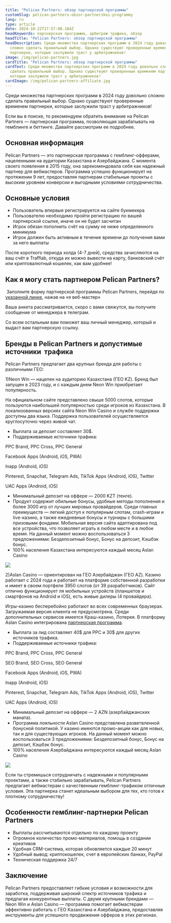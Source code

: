 ```yaml
---
title: "Pelican Partners: обзор партнерской программы"
customSlug: pelican-partners-obzor-partnerskoi-programmy
lang: ru
type: article
date: 2024-10-22T17:57:08.184Z
headKeywords: партнерская программа, арбитраж трафика, обзор
headTitle: "Pelican Partners: обзор партнерской программы"
headDescription: Среди множества партнерских программ в 2024 году довольно
  сложно сделать правильный выбор. Однако существуют проверенные временем
  партнерки, которые заслужили траст у арбитражников!
image: /img/pelican-partners.jpg
cardTitle: "Pelican Partners: обзор партнерской программы"
cardText: Среди множества партнерских программ в 2024 году довольно сложно
  сделать правильный выбор. Однако существуют проверенные временем партнерки,
  которые заслужили траст у арбитражников!
cardImage: /img/pelican-partners-affiliate.jpg
---
```

Среди множества партнерских программ в 2024 году довольно сложно сделать правильный выбор. Однако существуют проверенные временем партнерки, которые заслужили траст у арбитражников! 

Если вы в поиске, то рекомендуем обратить внимание на Pelican Partners — партнерская программа, позволяющая зарабатывать на гемблинге и беттинге. Давайте рассмотрим ее подробнее.

## Основная информация

Pelican Partners — это партнерская программа с гемблинг-офферами, нацеленными на аудитории Казахстана и Азербайджана. С момента своего появления в 2015 году, она зарекомендовала себя как надежный партнер для вебмастеров. Программа успешно функционирует на протяжении 9 лет, предоставляя партнерам стабильные проекты с высоким уровнем конверсии и выгодными условиями сотрудничества.

## Основные условия

* Пользователь впервые регистрируется на сайте букмекера
* Пользователю необходимо пройти регистрацию по вашей партнерской ссылке, иначе он не будет засчитан
* Игрок обязан пополнить счёт на сумму не ниже определенного минимума
* Игрок должен быть активным в течение времени до получения вами за него выплаты

После короткого периода холда (4-7 дней), средства зачисляются на ваш счёт в Trafflab, откуда их можно вывести на карту, банковский счёт или криптовалютный кошелек, как вам удобнее!

## Как я могу стать партнером Pelican Partners?

 Заполните форму партнерской программы Pelican Partners, перейдя по [указанной линке](https://trafflab.io/ru/), нажав на «я веб-мастер» 

Ваша анкета рассматривается, скоро с вами свяжутся, вы получите сообщение от менеджера в телеграм.

Со всем остальным вам поможет ваш личный менеджер, который и выдаст вам партнерскую ссылку.

## Бренды в Pelican Partners и допустимые источники  трафика

Pelican Partners предлагает два крупных бренда для работы с различными ГЕО:

1)Neon Win — нацелен на аудиторию Казахстана (ГЕО KZ). Бренд был запущен в 2023 году, и с каждым днем Neon Win приобретает популярность.

На официальном сайте представлено свыше 5000 слотов, которые пользуются наибольшей популярностью среди игроков из Казахстана. В локализованных версиях сайта Neon Win Casino и службе поддержки доступны два языка. Поддержка пользователей осуществляется круглосуточно через живой чат.

* Выплата за депозит составляет 30$.
* Поддерживаемые источники трафика:

PPC Brand, PPC Cross, PPC General

Facebook Apps (Android, iOS, PWA)

Inapp (Android, iOS)

Pinterest, Snapchat, Telegram Ads, TikTok Apps (Android, iOS), Twitter

UAC Apps (Android, iOS)

* Минимальный депозит на оффере — 2000 KZT (тенге).
* Продукт содержит обильные бонусы, удобные методы пополнения и более 3000 игр от лучших мировых провайдеров. Среди главных преимуществ — легкий доступ к популярным слотам, crash-играм и live-казино, а также ежедневные бонусы и турниры с большими призовыми фондами. Мобильная версия сайта адаптирована под все устройства, что позволяет играть в любом месте и в любое время. На данный момент можно воспользоваться 3 предложениями: Бездепозитный бонус, Бонус на депозит, Кэшбэк бонус.
* 100% населения Казахстана интересуются каждый месяц Aslan Casino

![](https://lh7-rt.googleusercontent.com/docsz/AD_4nXdy9PCMecb6dDYfIlah2qxai4diSKtEiNcxvLwLruH4nN88z5i_Wbwfmu6j9ok_M-cshs88oWVyxubSZy1iLJ_zZA1LhTK1Bt1bPral7ZMYDAhy9hNGPRzDcNruZRbojWfdJYbszFxqHxfGdT8IqLWRXhog?key=KiWbkFyPOcLJ4kN4LJscbw)

2)Aslan Casino — ориентирован на ГЕО Азербайджан (ГЕО AZ). Казино работает с 2024 года и работает на платформе собственной разработки и имеет в своем портфеле 3950 слотов (от 39 разработчиков). Сайт отлично функционирует ля мобильных устройств (планшетов и смартфонов на Android и iOS), есть живые дилеры (4 провайдера). 

Игры-казино бесперебойно работают во всех современных браузерах. Загружаемая версия клиента не предусмотрена. Среди дополнительных сервисов имеется Краш-казино, Лотерея. В платформу Aslan Casino интегрирована [партнерская программа](https://trafflab.io/ru/). 

* Выплата за лид составляет 40$ для PPC и 30$ для других источников трафика.
* Поддерживаемые источники трафика:

PPC Brand, PPC Cross, PPC General

SEO Brand, SEO Cross, SEO General

Facebook Apps (Android, iOS, PWA)

Inapp (Android, iOS)

Pinterest, Snapchat, Telegram Ads, TikTok Apps (Android, iOS), Twitter

UAC Apps (Android, iOS)

* Минимальный депозит на оффере — 2 AZN (азербайджанских маната).
* Программа лояльности Aslan Casino представлена разветвленной бонусной политикой. У казино имеются промо-акции как для новых, так и для существующих игроков. На данный момент можно воспользоваться 3 предложениями: Бездепозитный бонус, Бонус на депозит, Кэшбэк бонус.
* 100% населения Азербайджана интересуются каждый месяц Aslan Casino

![](https://lh7-rt.googleusercontent.com/docsz/AD_4nXfdQsFpxS13Gw1YqD993SJ7UeB3Gc4dgRukidR3sHE3yV_hlCXYKq4DwbMC_o2v7efKp9Pn6rWEaNktBt2pJyFRxc2ltga89x5d0znbc9w_cWtW3jyCZrcDrbKQbfy7JX7xWYoMHR1e2t3jDrcG7KR7sm4?key=KiWbkFyPOcLJ4kN4LJscbw)

Если ты стремишься сотрудничать с надежными и популярными проектами, а также стабильно зарабатывать, Pelican Partners предлагает вебмастерам с качественным гемблинг-трафиком отличные условия. Эта партнерка станет идеальным выбором для тех, кто готов к плотному сотрудничеству!

## Особенности гемблинг-партнерки Pelican Partners

* Выплаты рассчитываются отдельно по каждому проекту 
* Огромное количество промо-материалов, помощь в создании креативов
* Удобная CRM-система, которая обновляется каждые 20 минут
* Удобный вывод: криптокошелек, счет в европейских банках, PayPal 
* Техническая поддержка 24/7

## Заключение 

Pelican Partners предоставляет гибкие условия и возможности для заработка, поддерживая широкий спектр источников трафика и предлагая конкурентные выплаты. С двумя крупными брендами — Neon Win и Aslan Casino — программа помогает вебмастерам эффективно работать с ГЕО Казахстана и Азербайджана, предоставляя инструменты для успешного продвижения офферов в этих регионах.